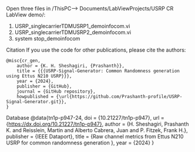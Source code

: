 Open three files in /ThisPC--> Documents/LabViewProjects/USRP CR LabView demo/:
1. USRP_singlecarrierTDMUSRP1_demoinfocom.vi
2. USRP_singlecarrierTDMUSRP2_demoinfocom.vi
3. system stop_demoinfocom

Citation
If you use the code for other publications, please cite the authors:

	@misc{cr_gen,
	    author = {K. H. Sheshagiri, {Prashanth}},
	    title = {{{USRP-Signal-Generator: Common Randomness generation using Ettus N210 USRP}}},
	    year = {2024},
	    publisher = {GitHub},
	    journal = {GitHub repository},
	    howpublished = {\url{https://github.com/Prashanth-profile/USRP-Signal-Generator.git}},
	}

Database
	 @data{tn1p-p947-24,
	doi = {10.21227/tn1p-p947},
	url = {https://dx.doi.org/10.21227/tn1p-p947},
	author = {H. Sheshagiri, Prashanth K. and Reisslein, Martin and Alberto Cabrera, Juan and P. Fitzek, Frank H.},
	publisher = {IEEE Dataport},
	title = {Raw channel metrics from Ettus N210 USRP for common randomness generation },
	year = {2024} }

